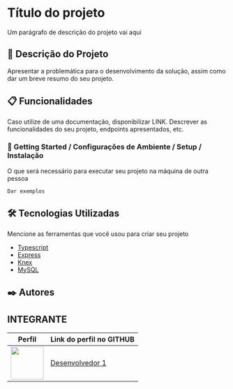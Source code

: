 # Título do projeto

Um parágrafo de descrição do projeto vai aqui

## 🚀 Descrição do Projeto

Apresentar a problemática para o desenvolvimento da solução, assim como dar um breve resumo do seu projeto.

## 📋 Funcionalidades

Caso utilize de uma documentação, disponibilizar LINK.
Descrever as funcionalidades do seu projeto, endpoints apresentados, etc.

### 🔧 Getting Started / Configurações de Ambiente / Setup / Instalação

O que será necessário para executar seu projeto na máquina de outra pessoa

```
Dar exemplos
```

## 🛠️ Tecnologias Utilizadas

Mencione as ferramentas que você usou para criar seu projeto

* [Typescript](https://www.typescriptlang.org/docs/)
* [Express](https://expressjs.com/)
* [Knex](https://knexjs.org/)
* [MySQL](https://www.mysql.com/)

## ✒️ Autores

## INTEGRANTE
Perfil      | Link do perfil no GITHUB
--------- | ------
[<img src="https://avatars.githubusercontent.com/desenvolvedor1" width="75px;"/>](https://github.com/desenvolvedor1) | [Desenvolvedor 1](https://github.com/desenvolvedor1)
